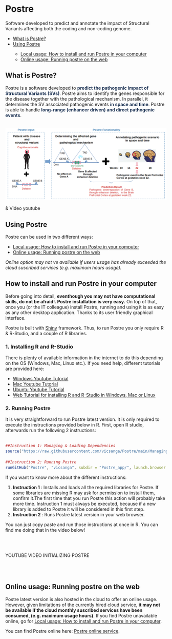 # Postre
Software developed to predict and annotate the impact of Structural Variants affecting both the coding and non-coding genome.
<ul>
      <li><a href="#ExplanationPostre">What is Postre?</a></li>
      <li><a href="#UsingPostre">Using Postre</a></li>
      <ul>
         <li><a href="#Installation">Local usage: How to install and run Postre in your computer</a></li>
         <li><a href="#OnlinePostre">Online usage: Running postre on the web</a></li>
      </ul>
</ul>
<h2 id="ExplanationPostre"> <b>What is Postre?</b> </h2>

 <div>
Postre is a software developed to <b style='color:#1D3354;'>predict the pathogenic impact of Structural Variants (SVs)</b>. Postre aims to identify the genes responsible for the disease together with the pathological mechanism. In parallel, it determines the SV associated pathogenic events <b style='color:#1D3354;'>in space and time</b>. Postre is able to handle <b style='color:#1D3354;'>long-range (enhancer driven) and direct pathogenic events</b>.
 <br> <br>
</div>

![Postre Diagram](https://github.com/vicsanga/Postre/blob/main/Postre_app/www/WhatIsPostre.png?raw=true)

& Video youtube


<h2 id="UsingPostre">Using Postre</h2>

Postre can be used in two different ways:

 <ul>
   <li><a href="#Installation">Local usage: How to install and run Postre in your computer</a></li>
   <li><a href="#OnlinePostre">Online usage: Running postre on the web</a></li>
 </ul>
      
<i>Online option may not ve available if users usage has already exceeded the cloud suscribed services (e.g. maximum hours usage).</i>      

<h2 id="Installation">How to install and run Postre in your computer</h2>

Before going into detail, <b>eventhough you may not have computational skills, do not be afraid!. Postre installation is very easy.</b> On top of that, once you (or the IT colleague) install Postre, running and using it is as easy as any other desktop application. Thanks to its user friendly graphical interface.

Postre is built with <a href="https://shiny.rstudio.com/" target="_blank">Shiny</a> framework.
Thus, to run Postre you only require R & R-Studio, and a couple of R libraries.

<h3>1. Installing R and R-Studio </h3>
There is plenty of available information in the internet to do this depending on the OS (Windows, Mac, Linux etc.). If you need help, different tutorials are provided here: 
<ul>
<li><a href="https://www.youtube.com/watch?v=NZxSA80lF1I" target="_blank">Windows Youtube Tutorial </a></li>
<li><a href="https://www.youtube.com/watch?v=LanBozXJjOk" target="_blank">Mac Youtube Tutorial </a></li>
<li><a href="https://www.youtube.com/watch?v=iN0UZ43G6GE"target="_blank">Ubuntu Youtube Tutorial </a></li>
<li><a href="https://www.earthdatascience.org/courses/earth-analytics/document-your-science/setup-r-rstudio/">Web Tutorial for installing R and R-Studio in Windows, Mac or Linux <a/></li>
</ul>

<h3>2. Running Postre</h3>      
It is very straightforward to run Postre latest version.  It is only required to execute the instructions provided below in R. First, open R studio, afterwards run the following 2 instructions: 
<br><br>

```R
##Instruction 1: Managing & Loading Dependencies
source("https://raw.githubusercontent.com/vicsanga/Postre/main/Managing_Postre_Dependencies.R")

##Instruction 2: Running Postre
runGitHub("Postre", "vicsanga", subdir = "Postre_app/", launch.browser = TRUE)
```

If you want to know more about the different instructions:

<ol>
<li><b>Instruction 1 </b>: Installs and loads all the required libraries for Postre. If some libraries are missing R may ask for permission to install them, confirm it.The first time that you run Postre this action will probably take more time. Instruction 1 must always be executed, because if a new library is added to Postre it will be considered in this first step.</li>

<li><b>Instruction 2 </b>: Runs Postre latest version in your web browser.</li>

</ol>
You can just copy paste and run those instructions at once in R. You can find me doing that in the video below!

<br><br>

YOUTUBE VIDEO INITIALIZING POSTRE
      

<br><br>

<h2 id="OnlinePostre">Online usage: Running postre on the web</h2>
Postre latest version is also hosted in the cloud to offer an online usage. However, given limitations of the currently hired cloud service, <b>it may not be available if the cloud monthly suscribed services have been consumed, (e.g. maximum usage hours)</b>. If you find Postre unavailable online, go for <a href="#Installation">Local usage: How to install and run Postre in your computer</a>. 

You can find Postre online here: <a href="https://svradalab.shinyapps.io/postre_app/">Postre online service</a>.

<br><br><br><br>
